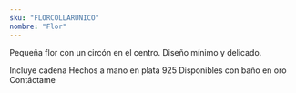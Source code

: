```yaml
---
sku: "FLORCOLLARUNICO"
nombre: "Flor"
---
```


Pequeña flor con un circón en el centro. Diseño mínimo y delicado.

Incluye cadena
Hechos a mano en plata 925
Disponibles con baño en oro
Contáctame

